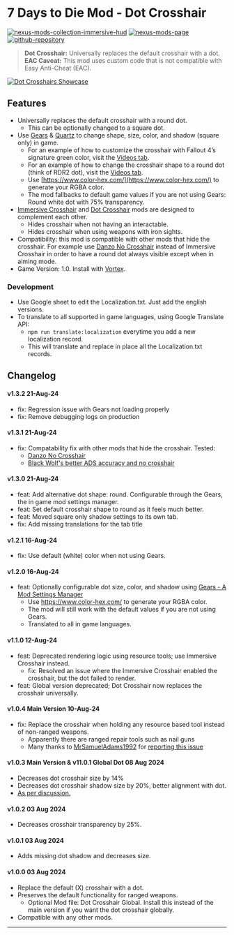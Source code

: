 [//]: # (DO NOT EDIT: This file has been autogenerated, any changes will be overwritten)
# 7 Days to Die Mod - Dot Crosshair

[![nexus-mods-collection-immersive-hud](https://img.shields.io/badge/Nexus%20Mods%20Collection-Immersive%20HUD%20-orange?style=flat-square&logo=spinrilla)](https://next.nexusmods.com/7daystodie/collections/epfqzi) [![nexus-mods-page](https://img.shields.io/badge/Nexus%20Mod-Dot%20Crosshair%20-orange?style=flat-square&logo=spinrilla)](https://www.nexusmods.com/7daystodie/mods/5640) [![github-repository](https://img.shields.io/badge/GitHub-Repository-green?style=flat-square&logo=github)](https://github.com/rdok/7daystodie_mod_dot_crosshair)

> **Dot Crosshair:** Universally replaces the default crosshair with a dot.  
> **EAC Caveat:** This mod uses custom code that is not compatible with Easy Anti-Cheat (EAC).

[![Dot Crosshairs Showcase](https://github.com/rdok/7daystodie_mod_dot_crosshair/blob/main/documentation/showcase.gif?raw=true)](https://www.nexusmods.com/7daystodie/mods/5640)

## Features
- Universally replaces the default crosshair with a round dot.
  - This can be optionally changed to a square dot.
- Use [Gears](https://www.nexusmods.com/7daystodie/mods/4017) & [Quartz](https://www.nexusmods.com/7daystodie/mods/2409/) to change shape, size, color, and shadow (square only) in game.
  - For an example of how to customize the crosshair with Fallout 4’s signature green color, visit the [Videos tab](https://www.nexusmods.com/7daystodie/mods/5640?tab=videos#lg=2&slide=0).
  - For an example of how to change the crosshair shape to a round dot (think of RDR2 dot), visit the [Videos tab](https://www.nexusmods.com/7daystodie/mods/5640?tab=videos#lg=2&slide=0).
  - Use [https://www.color-hex.com/](https://www.color-hex.com/) to generate your RGBA color.
  - The mod fallbacks to default game values if you are not using Gears: Round white dot with 75% transparency.
- [Immersive Crosshair](https://www.nexusmods.com/7daystodie/mods/5601) and [Dot Crosshair](https://www.nexusmods.com/7daystodie/mods/5640) mods are designed to complement each other.
  - Hides crosshair when not having an interactable. 
  - Hides crosshair when using weapons with iron sights.
- Compatibility: this mod is compatible with other mods that hide the crosshair. For example use [Danzo No Crosshair](https://www.nexusmods.com/7daystodie/mods/3252) instead of Immersive Crosshair in order to have a round dot always visible except when in aiming mode.
- Game Version: 1.0. Install with [Vortex](https://www.nexusmods.com/about/vortex/).

### Development
- Use Google sheet to edit the Localization.txt. Just add the english versions.
- To translate to all supported in game languages, using Google Translate API:
  - `npm run translate:localization` everytime you add a new localization record.
  - This will translate and replace in place all the Localization.txt records.

## Changelog
#### v1.3.2 21-Aug-24
- fix: Regression issue with Gears not loading properly
- fix: Remove debugging logs on production
#### v1.3.1 21-Aug-24
- fix: Compatability fix with other mods that hide the crosshair. Tested:
  - [Danzo No Crosshair](https://www.nexusmods.com/7daystodie/mods/3252) 
  - [Black Wolf's better ADS accuracy and no crosshair](https://www.nexusmods.com/7daystodie/mods/5832)
#### v1.3.0 21-Aug-24
- feat: Add alternative dot shape: round. Configurable through the Gears, the in game mod settings manager.
- feat: Set default crosshair shape to round as it feels much better.
- feat: Moved square only shadow settings to its own tab.
- fix: Add missing translations for the tab title
#### v1.2.1 16-Aug-24
- fix: Use default (white) color when not using Gears.
#### v1.2.0 16-Aug-24
- feat: Optionally configurable dot size, color, and shadow using [Gears - A Mod Settings Manager](https://www.nexusmods.com/7daystodie/mods/4017)
  - Use https://www.color-hex.com/ to generate your RGBA color.
  - The mod will still work with the default values if you are not using Gears.
  - Translated to all in game languages.
#### v1.1.0 12-Aug-24
- feat: Deprecated rendering logic using resource tools; use Immersive Crosshair instead.
  - fix: Resolved an issue where the Immersive Crosshair enabled the crosshair, but the dot failed to render.
- feat: Global version deprecated; Dot Crosshair now replaces the crosshair universally.
#### v1.0.4 Main Version 10-Aug-24
- fix: Replace the crosshair when holding any resource based tool instead of non-ranged weapons.
  - Apparently there are ranged repair tools such as nail guns 
  - Many thanks to [MrSamuelAdams1992](https://next.nexusmods.com/profile/MrSamuelAdams1992/about-me?gameId=1059) for [reporting this issue](https://www.nexusmods.com/7daystodie/mods/5601?tab=posts&jump_to_comment=142699761)
#### v1.0.3 Main Version & v11.0.1 Global Dot 08 Aug 2024
- Decreases dot crosshair size by 14%
- Decreases dot crosshair shadow size by 20%, better alignment with dot.
- [As per discussion.](https://www.nexusmods.com/7daystodie/mods/5640?tab=posts&jump_to_comment=142559019)
#### v1.0.2 03 Aug 2024
- Decreases crosshair transparency by 25%.
#### v1.0.1 03 Aug 2024
- Adds missing dot shadow and decreases size.
#### v1.0.0 03 Aug 2024 
- Replace the default (X) crosshair with a dot.
- Preserves the default functionality for ranged weapons.
    - Optional Mod file: Dot Crosshair Global. Install this instead of the main version if you want the dot crosshair globally.
- Compatible with any other mods.
 

***

[//]: # (DO NOT EDIT: This file has been autogenerated, any changes will be overwritten)
